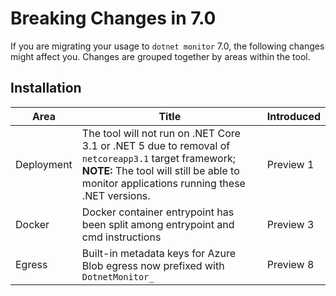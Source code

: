 
# Breaking Changes in 7.0

If you are migrating your usage to `dotnet monitor` 7.0, the following changes might affect you. Changes are grouped together by areas within the tool.

## Installation

| Area | Title | Introduced |
|--|--|--|
| Deployment | The tool will not run on .NET Core 3.1 or .NET 5 due to removal of `netcoreapp3.1` target framework; **NOTE:** The tool will still be able to monitor applications running these .NET versions. | Preview 1 |
| Docker | Docker container entrypoint has been split among entrypoint and cmd instructions | Preview 3 |
| Egress | Built-in metadata keys for Azure Blob egress now prefixed with `DotnetMonitor_` | Preview 8 |
